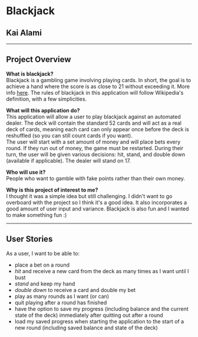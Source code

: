 # Blackjack  
## Kai Alami  

****
## Project Overview
**What is blackjack?**  
Blackjack is a gambling game involving playing cards. 
In short, the goal is to achieve a hand where the score is as close to 21 without exceeding it.
More info <a href="https://en.wikipedia.org/wiki/Blackjack" target="_blank">here</a>. The rules of blackjack in this application will follow Wikipedia's definition,
with a few simplicities.

**What will this application do?**   
This application will allow a user to play blackjack against an automated dealer. 
The deck will contain the standard 52 cards and will act as a real deck of cards, meaning each card
can only appear once before the deck is reshuffled (so you can still count cards if you want).  
The user will start with a set amount of money and will place bets every round. If they run out of money, the game must be restarted. 
During their turn, the user will be given various decisions: hit, stand, and double down (available if applicable).
The dealer will stand on 17.  

**Who will use it?**  
People who want to gamble with fake points rather than their own money.

**Why is this project of interest to me?**  
I thought it was a simple idea but still challenging. I didn't want to go overboard with
the project so I think it's a good idea. It also incorporates a good amount of user input and variance.
Blackjack is also fun and I wanted to make something fun :)



****
## User Stories
As a user, I want to be able to:  
- place a bet on a round
- *hit* and receive a new card from the deck as many times as I want until I bust
- *stand* and keep my hand
- *double down* to receive a card and double my bet
- play as many rounds as I want (or can)
- quit playing after a round has finished
- have the option to save my progress (including balance and the current state of the deck) immediately after quitting out after a round
- load my saved progress when starting the application to the start of a new round (including saved balance and state of the deck)

